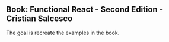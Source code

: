 

## Book: Functional React - Second Edition - Cristian Salcesco

The goal is recreate the examples in the book. 
